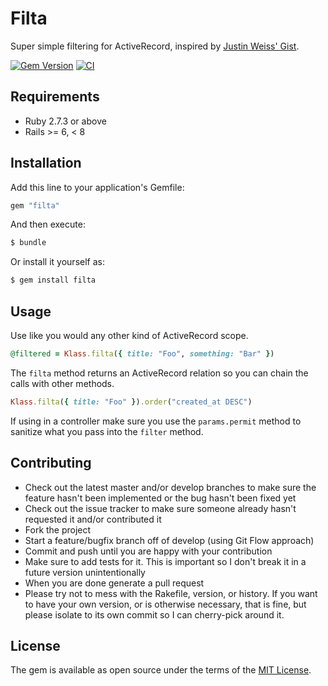 # Filta

Super simple filtering for ActiveRecord, inspired by [Justin Weiss' Gist](https://gist.github.com/justinweiss/9065666).

[![Gem Version](https://badge.fury.io/rb/filta.svg)](https://badge.fury.io/rb/filta)
[![CI](https://github.com/boxt/filta/actions/workflows/ci.yml/badge.svg)](https://github.com/boxt/filta/actions/workflows/ci.yml)
## Requirements

* Ruby 2.7.3 or above
* Rails >= 6, < 8

## Installation

Add this line to your application's Gemfile:

```ruby
gem "filta"
```

And then execute:

```bash
$ bundle
```

Or install it yourself as:

```bash
$ gem install filta
```

## Usage

Use like you would any other kind of ActiveRecord scope.

```ruby
@filtered = Klass.filta({ title: "Foo", something: "Bar" })
```

The `filta` method returns an ActiveRecord relation so you can chain the calls with other methods.

```ruby
Klass.filta({ title: "Foo" }).order("created_at DESC")
```

If using in a controller make sure you use the `params.permit` method to sanitize what you pass into the `filter` method.

## Contributing

- Check out the latest master and/or develop branches to make sure the feature hasn't been implemented or the bug hasn't been fixed yet
- Check out the issue tracker to make sure someone already hasn't requested it and/or contributed it
- Fork the project
- Start a feature/bugfix branch off of develop (using Git Flow approach)
- Commit and push until you are happy with your contribution
- Make sure to add tests for it. This is important so I don't break it in a future version unintentionally
- When you are done generate a pull request
- Please try not to mess with the Rakefile, version, or history. If you want to have your own version, or is otherwise necessary, that is fine, but please isolate to its own commit so I can cherry-pick around it.

## License

The gem is available as open source under the terms of the [MIT License](http://opensource.org/licenses/MIT).
